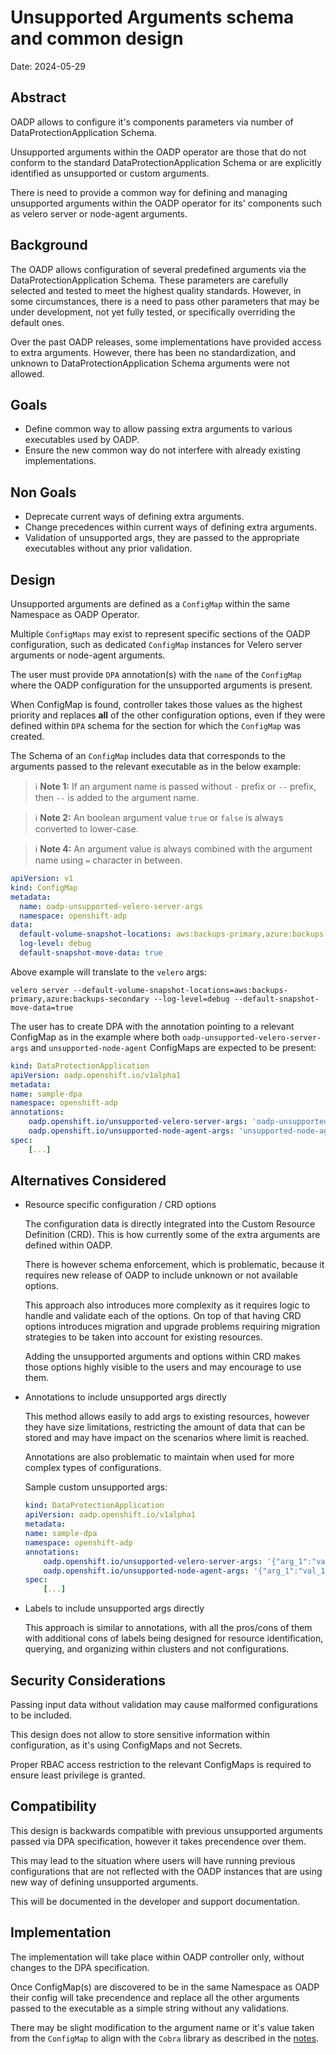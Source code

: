 # Unsupported Arguments schema and common design
Date: 2024-05-29

## Abstract
OADP allows to configure it's components parameters via number of DataProtectionApplication Schema.

Unsupported arguments within the OADP operator are those that do not conform to the standard DataProtectionApplication Schema or are explicitly identified as unsupported or custom arguments.

There is need to provide a common way for defining and managing unsupported arguments within the OADP operator for its' components such as velero server or node-agent arguments.

## Background
The OADP allows configuration of several predefined arguments via the DataProtectionApplication Schema. These parameters are carefully selected and tested to meet the highest quality standards. However, in some circumstances, there is a need to pass other parameters that may be under development, not yet fully tested, or specifically overriding the default ones.

Over the past OADP releases, some implementations have provided access to extra arguments. However, there has been no standardization, and unknown to DataProtectionApplication Schema arguments were not allowed.

## Goals
- Define common way to allow passing extra arguments to various executables used by OADP.
- Ensure the new common way do not interfere with already existing implementations.

## Non Goals
- Deprecate current ways of defining extra arguments.
- Change precedences within current ways of defining extra arguments.
- Validation of unsupported args, they are passed to the appropriate executables without any prior validation.

## Design
Unsupported arguments are defined as a `ConfigMap` within the same Namespace as OADP Operator.

Multiple `ConfigMaps` may exist to represent specific sections of the OADP configuration, such as dedicated `ConfigMap` instances for Velero server arguments or node-agent arguments.

The user must provide `DPA` annotation(s) with the `name` of the `ConfigMap` where the OADP configuration for the unsupported arguments is present.

When ConfigMap is found, controller takes those values as the highest priority and replaces **all** of the other configuration options, even if they were defined within `DPA` schema for the section for which the `ConfigMap` was created.

The Schema of an `ConfigMap` includes data that corresponds to the arguments passed to the relevant executable as in the below example:

<a name="notes"></a>
> ℹ️ **Note 1:** If an argument name is passed without `-` prefix or `--` prefix, then `--` is added to the argument name.

> ℹ️ **Note 2:** An boolean argument value `true` or `false` is always converted to lower-case.

> ℹ️ **Note 4:** An argument value is always combined with the argument name using `=` character in between.


  ```yaml
  apiVersion: v1
  kind: ConfigMap
  metadata:
    name: oadp-unsupported-velero-server-args
    namespace: openshift-adp
  data:
    default-volume-snapshot-locations: aws:backups-primary,azure:backups-secondary'
    log-level: debug
    default-snapshot-move-data: true
  ```

Above example will translate to the `velero` args:

```shell
velero server --default-volume-snapshot-locations=aws:backups-primary,azure:backups-secondary --log-level=debug --default-snapshot-move-data=true
```

The user has to create DPA with the annotation pointing to a relevant ConfigMap as in the example where both `oadp-unsupported-velero-server-args` and `unsupported-node-agent` ConfigMaps are expected to be present:

  ```yaml
  kind: DataProtectionApplication
  apiVersion: oadp.openshift.io/v1alpha1
  metadata:
  name: sample-dpa
  namespace: openshift-adp
  annotations:
      oadp.openshift.io/unsupported-velero-server-args: 'oadp-unsupported-velero-server-args'
      oadp.openshift.io/unsupported-node-agent-args: 'unsupported-node-agent'
  spec:
      [...]
  ```

## Alternatives Considered
 - Resource specific configuration / CRD options
 
   The configuration data is directly integrated into the Custom Resource Definition (CRD). This is how currently some of the extra arguments are defined within OADP.

   There is however schema enforcement, which is problematic, because it requires new release of OADP to include unknown or not available options.
   
   This approach also introduces more complexity as it requires logic to handle and validate each of the options. On top of that having CRD options introduces migration and upgrade problems requiring migration strategies to be taken into account for existing resources. 

   Adding the unsupported arguments and options within CRD makes those options highly visible to the users and may encourage to use them.

 - Annotations to include unsupported args directly

   This method allows easily to add args to existing resources, however they have size limitations, restricting the amount of data that can be stored and may have impact on the scenarios where limit is reached.

   Annotations are also problematic to maintain when used for more complex types of configurations.

   Sample custom unsupported args:

    ```yaml
    kind: DataProtectionApplication
    apiVersion: oadp.openshift.io/v1alpha1
    metadata:
    name: sample-dpa
    namespace: openshift-adp
    annotations:
        oadp.openshift.io/unsupported-velero-server-args: '{"arg_1":"val_1","arg2":"val2"}'
        oadp.openshift.io/unsupported-node-agent-args: '{"arg_1":"val_1","arg_2":"val_2"}'
    spec:
        [...]
    ```

 - Labels to include unsupported args directly

   This approach is similar to annotations, with all the pros/cons of them with additional cons of labels being designed for resource identification, querying, and organizing within clusters and not configurations.

## Security Considerations
Passing input data without validation may cause malformed configurations to be included.

This design does not allow to store sensitive information within configuration, as it's using ConfigMaps and not Secrets.

Proper RBAC access restriction to the relevant ConfigMaps is required to ensure least privilege is granted.

## Compatibility
This design is backwards compatible with previous unsupported arguments passed via DPA specification, however it takes precendence over them.

This may lead to the situation where users will have running previous configurations that are not reflected with the OADP instances that are using new way of defining unsupported arguments.

This will be documented in the developer and support documentation.

## Implementation
The implementation will take place within OADP controller only, without changes to the DPA specification.

Once ConfigMap(s) are discovered to be in the same Namespace as OADP their config will take precendence and replace all the other arguments passed to the executable as a simple string without any validations.

There may be slight modification to the argument name or it's value taken from the `ConfigMap` to align with the `Cobra` library as described in the [notes](#notes).
